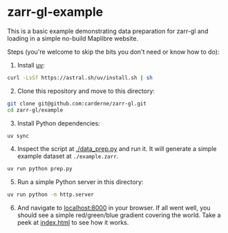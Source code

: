 # zarr-gl-example

This is a basic example demonstrating data preparation for zarr-gl and loading in a simple no-build Maplibre website.

Steps (you're welcome to skip the bits you don't need or know how to do):

1. Install [uv](https://docs.astral.sh/uv/getting-started/installation/):
```bash
curl -LsSf https://astral.sh/uv/install.sh | sh
```

2. Clone this repository and move to this directory:
```bash
git clone git@github.com:carderne/zarr-gl.git
cd zarr-gl/example
```

3. Install Python dependencies:
```bash
uv sync
```

4. Inspect the script at [./data_prep.py](./data_prep.py) and run it.
It will generate a simple example dataset at `./example.zarr`.
```bash
uv run python prep.py
```

5. Run a simple Python server in this directory:
```bash
uv run python -m http.server
```

6. And navigate to [localhost:8000](http://localhost:8000) in your browser. If all went well, you should see a simple red/green/blue gradient covering the world.
Take a peek at [index.html](./index.html) to see how it works.

